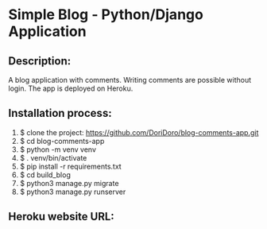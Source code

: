 # Simple Blog - Python/Django Application


## Description:
A blog application with comments. Writing comments are possible without login. The app is deployed on Heroku.


## Installation process:
1. $ clone the project: https://github.com/DoriDoro/blog-comments-app.git
2. $ cd blog-comments-app
3. $ python -m venv venv
4. $ . venv/bin/activate
5. $ pip install -r requirements.txt
6. $ cd build_blog
7. $ python3 manage.py migrate
8. $ python3 manage.py runserver


## Heroku website URL:


